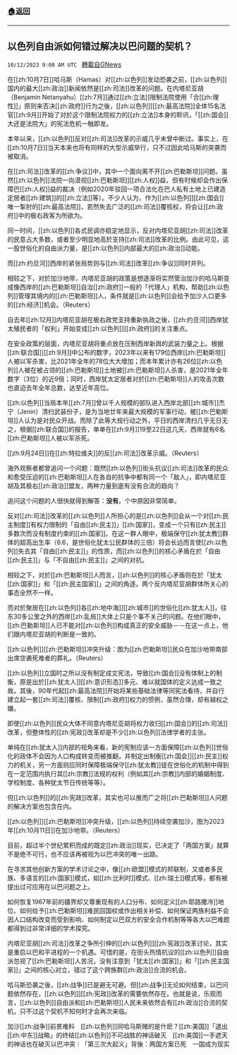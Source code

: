 ###  [:house:返回](README.md)
---


## 以色列自由派如何错过解决以巴问题的契机？
`10/12/2023 9:00 AM UTC ` [轉載自GNews](https://gnews.org/articles/1825002)

在[[zh:10月7日]]哈马斯（Hamas）对[[zh:以色列]]发动恐袭之前，[[zh:以色列]]国内的最大[[zh:政治]]新闻依然是[[zh:司法]]改革的问题。在内塔尼亚胡（Benjamin Netanyahu）[[zh:7月]]通过[[zh:立法]]限制法院使用「合[[zh:理性]]」原则来否决[[zh:政府]]行为之後，[[zh:以色列]][[zh:最高法院]]全体15名法官[[zh:9月]]开始了对於这个限制法院权力的[[zh:立法]]本身的聆讯，「[[zh:国会]]大还是法院大」的宪法危机一触即发。

本年以来，[[zh:以色列]]反对[[zh:司法]]改革的示威几乎未曾中断过。事实上，在[[zh:10月7日]]当天本来也将有同样的大型示威举行，只不过因此哈马斯的突袭而被取消。

在[[zh:司法]]改革的[[zh:争议]]中，其中一个面向离不开[[zh:巴勒斯坦]]问题。虽然[[zh:以色列]]法院一向漠视[[zh:巴勒斯坦]][[zh:人权]]益，但有时候却会作出保障巴[[zh:人权]]益的裁决（例如2020年驳回一项合法化在巴人私有土地上已建造定居者[[zh:建筑]]的[[zh:立法]]等）。不少人认为，作为[[zh:以色列]][[zh:国会]]唯一掣肘的[[zh:最高法院]]，若然失去广泛的[[zh:司法]]覆核权，将会让[[zh:政府]]中的极右政客为所欲为。

同一时间，[[zh:以色列]]各式民调亦稳定地显示，反对内塔尼亚胡[[zh:司法]]改革的民意占大多数，或者至少明显地高於支持[[zh:司法]]改革的比例。由此可见，这一股世俗化的自由派力量，是[[zh:以色列]]内部最大的[[zh:政治]]动能。

而[[zh:约旦河]]西岸的紧张局势则与[[zh:司法]]改革[[zh:争议]]同时并列。

相较之下，对於加沙地带，内塔尼亚胡的政策是想逐渐将实然管治加沙的哈马斯变成像西岸的[[zh:巴勒斯坦]]自治[[zh:政府]]一般的「代理人」机构，帮助[[zh:以色列]]管理其境内的[[zh:巴勒斯坦]]人，条件就是[[zh:以色列]]会给予加沙人口更多的[[zh:经济]]机会。（Reuters）

自去年[[zh:12月]]内塔尼亚胡在极右政党支持重新执政之後，[[zh:约旦河]]西岸犹太殖民者的「权利」开始变成[[zh:以色列]][[zh:政府]]的关注重点。

在安全政策的层面，内塔尼亚胡将重点放在压制西岸新舆的武装力量之上。根据[[zh:联合国]][[zh:9月]]中公布的数字，2023年以来有179位西岸[[zh:巴勒斯坦]]人被以军杀害，比2021年全年的78位大大增加；而本年累计亦有26位[[zh:以色列]]人被在被占领的[[zh:巴勒斯坦]]土地被[[zh:巴勒斯坦]]人杀害，是2021年全年数字（3位）的近9倍；同时，西岸犹太定居者对於[[zh:巴勒斯坦]]人的攻击次数也直迫去年全年总数，达至近年高位。

[[zh:以色列]]当局本年[[zh:7月]]曾以千人规模的部队进入西岸北部[[zh:城市]]杰宁（Jenin）清扫武装份子，是为当地廿年来最大规模的军事行动，被[[zh:巴勒斯坦]]人认为是对民众开战。而除了此等大规行动之外，平日的西岸清扫几乎无日无之，根据[[zh:联合国]]的报告，单单在[[zh:9月]]19至22日这几天，西岸就有6名[[zh:巴勒斯坦]]人被以军杀死。

[[zh:9月24日]]在[[zh:特拉维夫]]的反[[zh:司法]]改革示威。（Reuters）

海外观察者都曾追问一个问题：既然[[zh:以色列]]街头抗议[[zh:司法]]改革的民众和愈受压迫的[[zh:巴勒斯坦]]人在各自的抗争中都有同一个「敌人」，即内塔尼亚胡及其极右[[zh:政治]]盟友，两种力量到底有没有合流的趋向？

追问这个问题的人很快就得到解答：**没有**。个中原因非常简单。

反对[[zh:司法]]改革的[[zh:以色列]]人所担心的是[[zh:以色列]]会从一个对[[zh:民主制度]]有权力限制的「自由[[zh:民主]]」[[zh:国家]]，变成一个只有[[zh:民主]]多数次而没有制度约束的[[zh:国家]]。在这一群人眼中，极端保守[[zh:犹太教]]群体的超高出生率（6.6，是世俗化犹太公民群体的三倍）将会长远而言使[[zh:以色列]]失去其「自由[[zh:民主]]」的性质，而[[zh:以色列]]的核心矛盾在於「自由[[zh:民主]]」与「不自由[[zh:民主]]」之间的对抗。

相较之下，对於[[zh:巴勒斯坦]]人而言，[[zh:以色列]]的核心矛盾则在於「犹太[[zh:国家]]」和「[[zh:民主国家]]」之间的角逐。两个反内塔尼亚胡群体所关心的事态全然不一样。

而对於聚居在[[zh:以色列]]各[[zh:地中海]][[zh:城市]]的世俗化[[zh:犹太人]]，往东30多公里之外的西岸[[zh:乱局]]大体上只是个事不关己的问题。在他们眼中，[[zh:巴勒斯坦]]人已不能对[[zh:以色列]]构成真正的安全威胁－－在这一点上，他们跟内塔尼亚胡的判断是一致的。

[[zh:以色列]][[zh:巴勒斯坦]]冲突升级：图为[[zh:巴勒斯坦]]民众在加沙地带南部出席空袭死难者的葬礼。（Reuters）

[[zh:以色列]]立国时之所以没有制定成文宪法，导致[[zh:国会]]没有体制上的制衡，原是出於[[zh:犹太人]][[zh:意识形态]]多元、难以就国体的定义达成一致之故。其後，90年代起[[zh:最高法院]]开始将某些基础法律等同宪法看待，并自行建立起一套[[zh:司法]]覆核、限制[[zh:政府]]权力的惯例，虽然合理，却有越权之嫌。

即使[[zh:以色列]]民众大体不同意内塔尼亚胡将权力收归[[zh:国会]]的[[zh:司法]]改革，但整体性的[[zh:宪政]]改革却是不少[[zh:以色列]]法律学者的主张。

单纯在[[zh:犹太人]]内部的视角来看，新的宪制应该一方面保障[[zh:以色列]]世俗化的政体不会因为人口构成转变而被推翻，并制定出制衡[[zh:国会]][[zh:民主]]权力的机关，另一方面则应同时保障极端保守[[zh:犹太教]]徒在世俗化的机制中得到在一定范围内执行其[[zh:宗教]]法规的权利（例如其[[zh:宗教]]内部的婚姻制度、学校制度、各种犹太节日传统等等）。

但[[zh:以色列]]的[[zh:宪政]]改革，其实也可以推而广之将[[zh:巴勒斯坦]]人问题的解决方案也包含在内。

[[zh:以色列]][[zh:巴勒斯坦]]冲突升级，[[zh:以色列]]持续空袭加沙，图为2023年[[zh:10月11日]]在加沙地带。（Reuters）

目前，超过半个世纪累积而成的既定[[zh:政治]]现实，已决定了「两国方案」就算不是绝不可行，也不应该再被视为以巴冲突的唯一出路。

在寻求其他创新方案的学术讨论之中，像[[zh:欧盟]]模式的邦联制，又或者多民族、多语言的[[zh:国家]]模式，如[[zh:比利时]]模式、[[zh:瑞士]]模式等，都有被提出过可应用在以巴问题之上。

如何恢复1967年前的疆界却又尊重现有的人口分布、如何定义[[zh:耶路撒冷]]地位、如何给予[[zh:巴勒斯坦]]难民回国权或作出相关补偿、如何保证两族利益不会因人口结构改变而受到影响、如何制定以巴双方的安全合作机制等等各大以巴难题都得到过非常详细的学术探究。

内塔尼亚胡[[zh:司法]]改革之争所引伸的[[zh:以色列]][[zh:宪政]]改革讨论，其实是重启以巴和平进程的一个机遇。可惜的是，在街头热情抗议的[[zh:以色列]]自由派忽视了[[zh:巴勒斯坦]]人苦况，没有注意到「犹太[[zh:国家]]」和「[[zh:民主国家]]」之间的核心对立，错过了这个跨族群[[zh:政治]]合流的机会。

哈马斯恐袭之後，[[zh:战争]]已是避无可避。但[[zh:战争]]无论如何结束，以巴问题依然存在，[[zh:以色列]][[zh:宪政]]改革的需要依然存在。也就是说，乐观而言，[[zh:以色列]]自由派和[[zh:巴勒斯坦]]人民未来依然会有[[zh:政治]]合流的契机，只不过这个契机不知何时才会再次来临。

加沙[[zh:战争]]前景难料　[[zh:以色列]]同哈马斯赌的是什麽？[[zh:美国]]「退出[[zh:中东]]战略」的终结[[zh:以色列]]不可战胜的神话破灭　[[zh:美国]]一手遮天的神话也在破灭以巴冲突︱「第三次大起义」背後：两国方案已死　一国成为现实
